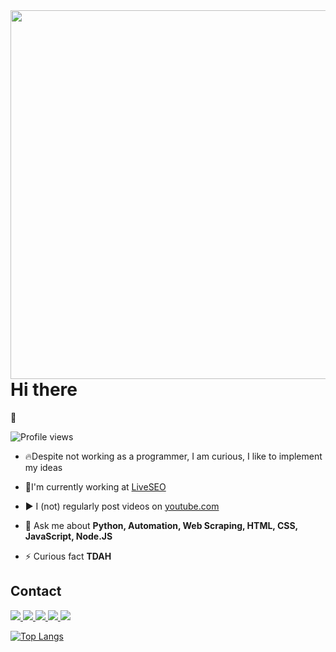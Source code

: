 <img align="right" height="590em" src="https://raw.githubusercontent.com/gist/HevertonCoutinho/76407006823ff7dc8235e49d226d42fd/raw/42bbe48c6baaa19edb2faf34439e5ee3245f862d/githubcard.svg"/>
<h1 align="left">Hi there</h1> 👋
<p dir="auto" align="left"><img src="https://komarev.com/ghpvc/?username=HevertonCoutinho&amp;color=yellow" alt="Profile views"/></a></p>
<ul dir="auto">
<li>
<p dir="auto">🔥Despite not working as a programmer, I am curious, I like to implement my ideas</p>
</li>
<li>
<p dir="auto">🔭I'm currently working at&nbsp;<a href="https://liveseo.com.br/">LiveSEO</a></p>
</li>
<li>
<p dir="auto">▶️&nbsp;I (not) regularly post videos on&nbsp;<a href="https://youtube.com" rel="nofollow">youtube.com</a></p>
</li>
<li>
<p dir="auto">💬&nbsp;Ask me about&nbsp;<strong>Python, Automation, Web Scraping, HTML, CSS, JavaScript, Node.JS</strong></p>
</li>
<li>
<p dir="auto">⚡&nbsp;Curious fact&nbsp;<strong>TDAH</strong></p>
</li>
</ul>

<h2 dir="auto">Contact</h2>
<p dir="auto"><a href="https://codepen.io/Hevertoncout" rel="nofollow"><img src="https://img.shields.io/badge/-Hevertoncout-05122A?style=flat&amp;logo=codepen" />&nbsp;</a><a href="https://twitter.com/Hevertoncout" rel="nofollow"><img src="https://img.shields.io/badge/-Hevertoncout-05122A?style=flat&amp;logo=twitter" />&nbsp;</a><a href="https://www.linkedin.com/in/heverton-escudeiro-640558b3/" rel="nofollow"><img src="https://img.shields.io/badge/-Hevertoncout-05122A?style=flat&amp;logo=linkedin" />&nbsp;</a><a href="https://www.instagram.com/Hevertoncout/" rel="nofollow"><img src="https://img.shields.io/badge/-Hevertoncout-05122A?style=flat&amp;logo=instagram" />&nbsp;</a><a href="https://www.youtube.com/@hevertonescudeiro1261" rel="nofollow"><img src="https://img.shields.io/badge/-@hevertonescudeiro1261-05122A?style=flat&amp;logo=youtube" /></a></p>

[![Top Langs](https://github-readme-stats.vercel.app/api/top-langs/?username=HevertonCoutinho&layout=compact)](https://github.com/anuraghazra/github-readme-stats)
